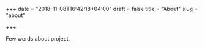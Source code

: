 +++
date = "2018-11-08T16:42:18+04:00"
draft = false
title = "About"
slug = "about"

+++

Few words about project.
